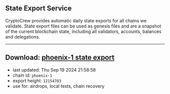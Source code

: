## State Export Service
CryptoCrew provides automatic daily state exports for all chains we validate. State export files can be used as genesis files and are a snapshot of the current blockchain state, including all validators, accounts, balances and delegations.

---
**Download: [phoenix-1 state export](https://dl-eu2.ccvalidators.com/SERVICE/terra2/phoenix-1_export_12154703.json)**
---

- last updated: Thu Sep 19 2024 21:58:58
- chain id: `phoenix-1`
- export height: `12154703`
- use for: airdrops, local tests, chain recovery
